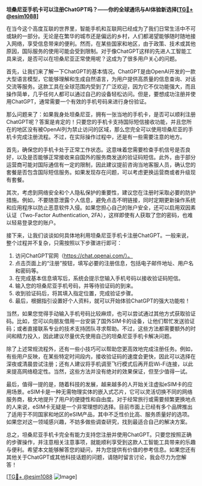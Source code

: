 **坦桑尼亚手机卡可以注册ChatGPT吗？——你的全球通讯与AI体验新选择[[TG💪+ @esim1088](https://t.me/s/esim1088)]**

在当今这个高度互联的世界里，智能手机和互联网已经成为了我们日常生活中不可或缺的一部分。无论是在繁华的城市还是偏远的乡村，人们都渴望能够随时随地接入网络，享受信息带来的便利。然而，在某些国家和地区，由于政策、技术或其他原因，国际服务的使用可能会受到限制。对于像ChatGPT这样的先进人工智能工具来说，是否可以在坦桑尼亚正常使用呢？这成为了很多用户关心的问题。

首先，让我们来了解一下ChatGPT的基本情况。ChatGPT是由OpenAI开发的一款大型语言模型，它能够理解和生成自然语言，为用户提供高质量的信息查询、对话交流等服务。这款工具在全球范围内受到了广泛欢迎，因为它不仅功能强大，而且操作简单，几乎任何人都可以通过自己的设备轻松访问。但是，要想成功注册并使用ChatGPT，通常需要一个有效的手机号码来进行身份验证。

那么问题来了：如果我身处坦桑尼亚，拥有一张当地的手机卡，是否可以顺利注册ChatGPT呢？答案是肯定的！只要您的手机卡支持国际短信接收功能，并且您所在的地区没有被OpenAI列为禁止访问的区域，那么您完全可以使用坦桑尼亚的手机卡完成注册流程。不过，在实际操作过程中，还是有一些需要注意的地方。

首先，确保您的手机卡处于正常工作状态。这意味着您需要检查手机信号是否良好，以及是否能够正常接收来自国外的服务商发送的验证码短信。此外，由于部分运营商可能对国际通信有一定的限制，因此建议提前咨询当地客服人员，确认您的套餐是否包含国际短信服务。如果发现存在问题，可以考虑更换运营商或者升级现有套餐。

其次，考虑到网络安全和个人隐私保护的重要性，建议您在注册时采取必要的防护措施。例如，不要随意泄露个人信息，避免点击不明链接，同时定期更新操作系统和应用程序以防止恶意软件入侵。如果您担心自己的账户安全，还可以启用双因素认证（Two-Factor Authentication, 2FA），这样即使有人获取了您的密码，也难以轻易登录您的账户。

接下来，让我们谈谈如何具体地利用坦桑尼亚手机卡注册ChatGPT。一般来说，整个过程并不复杂，只需按照以下步骤进行即可：

1. 访问ChatGPT官网（https://chat.openai.com/）。
2. 点击页面上的“注册”按钮，填写必要的注册信息，包括电子邮件地址、用户名和密码等。
3. 在完成基本信息填写后，系统会提示您输入手机号码以接收验证码短信。
4. 输入您的坦桑尼亚手机号码，并等待验证码的到来。
5. 收到验证码后，将其填入指定位置，完成验证步骤。
6. 最后，根据指引设置好个人资料，就可以开始体验ChatGPT的强大功能啦！

当然，如果您觉得手动输入手机号码比较麻烦，也可以尝试通过其他方式获取验证码。比如，您可以向朋友借用一台安装了国外SIM卡的设备，让他们帮忙发送验证码；或者直接联系专业的技术支持团队寻求帮助。不过，这些方法都需要额外的时间和精力投入，因此建议尽量优先使用自己的坦桑尼亚手机卡解决问题。

除了上述常规流程外，还有一些小技巧可以帮助您更高效地完成注册任务。例如，有些用户反映，在某些特定时间段内，接收验证码的速度会更快，因此可以选择在深夜或清晨尝试注册；还有人建议将手机调至飞行模式后再开启Wi-Fi连接，以此来提高网络稳定性。当然，这些方法并没有绝对的效果保证，但至少值得一试。

最后，值得一提的是，随着科技的发展，越来越多的人开始关注虚拟eSIM卡的应用场景。eSIM卡是一种无需物理实体的嵌入式芯片，它可以灵活切换不同的网络服务商，极大地提升了用户的便捷性和自由度。对于经常旅行或需要频繁更换地点的人来说，eSIM卡无疑是一个非常理想的选择。目前市面上已经有多个品牌推出了适用于不同国家和地区的eSIM产品，其中不乏性价比高、服务质量好的选项。如果您对这一领域感兴趣，不妨多做些调查研究，找到最适合自己的解决方案。

总之，坦桑尼亚手机卡完全有能力支持您注册并使用ChatGPT。只要您按照正确的步骤操作，并注意相关注意事项，就能顺利享受到这款人工智能工具带来的乐趣与便利。希望本文能够解答您的疑问，并为您提供有价值的参考信息。如果您还有其他关于ChatGPT或其他科技话题的问题，请随时留言讨论，我会尽力为您解答！

[[TG💪+ @esim1088](https://t.me/s/esim1088) ![Image](https://i.postimg.cc/4NQfJmqS/Snipaste-2025-05-13-00-14-12.png)]